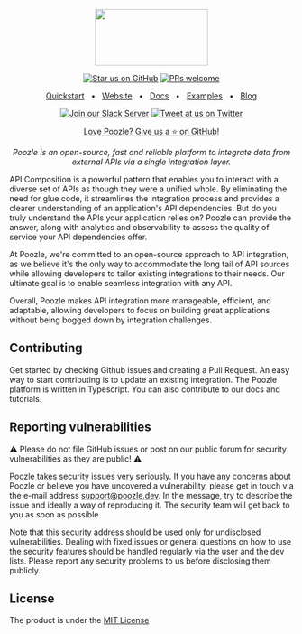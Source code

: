 <p align="center">
  <a href="https://poozle.dev"><img src="https://user-images.githubusercontent.com/17528887/221166175-706c5ce3-756e-49b5-985b-1dc5bf40b8e1.svg" width="200" height="100" /></a>
</p>

<div align="center">

[![Star us on GitHub](https://img.shields.io/github/stars/poozlehq/engine?color=FFD700&label=Stars&logo=Github)](https://github.com/poozlehq/engine)
[![PRs welcome](https://img.shields.io/badge/PRs-welcome-brightgreen.svg)](https://docs.poozle.dev/contributing)

[Quickstart](https://docs.poozle.dev/quickstart)
<span>&nbsp;&nbsp;•&nbsp;&nbsp;</span>
[Website](https://poozle.dev/)
<span>&nbsp;&nbsp;•&nbsp;&nbsp;</span>
[Docs](https://docs.poozle.dev)
<span>&nbsp;&nbsp;•&nbsp;&nbsp;</span>
[Examples](https://docs.poozle.dev/examples)
<span>&nbsp;&nbsp;•&nbsp;&nbsp;</span>
[Blog](https://blog.poozle.dev/)

[![Join our Slack Server](https://img.shields.io/badge/Slack-chat%20with%20us-%235865F2?style=flat&logo=slack&logoColor=%23fff)](https://join.slack.com/t/poozle-community/shared_invite/zt-1u4mz911h-FeWpOA82wA8kyrz3xg58xQ)
[![Tweet at us on Twitter](https://img.shields.io/badge/Twitter-tweet%20at%20us-1da1f2?style=flat&logo=twitter&logoColor=%23fff)](https://twitter.com/poozlehq)

[Love Poozle? Give us a ⭐ on GitHub!](https://github.com/poozlehq/engine)

</div>

<p align="center">
    <em>Poozle is an open-source, fast and reliable platform to integrate data from external APIs via a single integration layer.
</em>
</p>

API Composition is a powerful pattern that enables you to interact with a diverse set of APIs as though they were a unified whole. By eliminating the need for glue code, it streamlines the integration process and provides a clearer understanding of an application's API dependencies. But do you truly understand the APIs your application relies on? Poozle can provide the answer, along with analytics and observability to assess the quality of service your API dependencies offer.

At Poozle, we're committed to an open-source approach to API integration, as we believe it's the only way to accommodate the long tail of API sources while allowing developers to tailor existing integrations to their needs. Our ultimate goal is to enable seamless integration with any API.

Overall, Poozle makes API integration more manageable, efficient, and adaptable, allowing developers to focus on building great applications without being bogged down by integration challenges.

## Contributing

Get started by checking Github issues and creating a Pull Request. An easy way to start contributing is to update an existing integration. The Poozle platform is written in Typescript. You can also contribute to our docs and tutorials.

## Reporting vulnerabilities

⚠️ Please do not file GitHub issues or post on our public forum for security vulnerabilities as they are public! ⚠️

Poozle takes security issues very seriously. If you have any concerns about Poozle or believe you have uncovered a vulnerability, please get in touch via the e-mail address support@poozle.dev. In the message, try to describe the issue and ideally a way of reproducing it. The security team will get back to you as soon as possible.

Note that this security address should be used only for undisclosed vulnerabilities. Dealing with fixed issues or general questions on how to use the security features should be handled regularly via the user and the dev lists. Please report any security problems to us before disclosing them publicly.

## License

The product is under the [MIT License](https://github.com/poozlehq/engine/blob/main/LICENSE.md)

